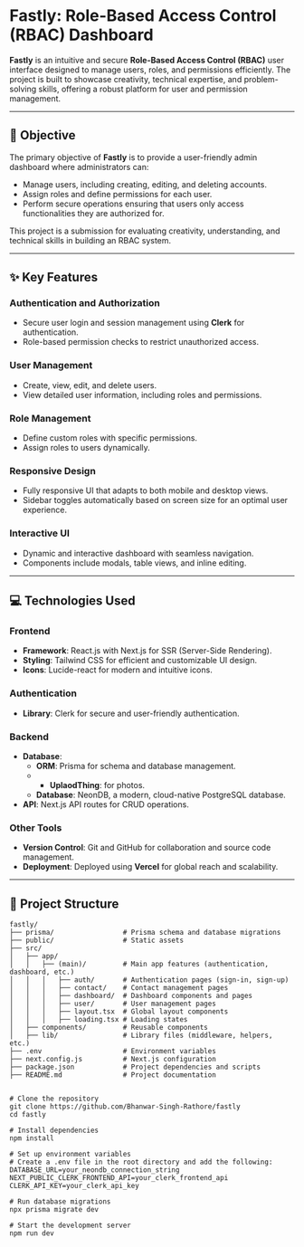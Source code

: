 # **Fastly: Role-Based Access Control (RBAC) Dashboard**

**Fastly** is an intuitive and secure **Role-Based Access Control (RBAC)** user interface designed to manage users, roles, and permissions efficiently. The project is built to showcase creativity, technical expertise, and problem-solving skills, offering a robust platform for user and permission management.

---

## **🎯 Objective**

The primary objective of **Fastly** is to provide a user-friendly admin dashboard where administrators can:

- Manage users, including creating, editing, and deleting accounts.
- Assign roles and define permissions for each user.
- Perform secure operations ensuring that users only access functionalities they are authorized for.

This project is a submission for evaluating creativity, understanding, and technical skills in building an RBAC system.

---

## **✨ Key Features**

### **Authentication and Authorization**
- Secure user login and session management using **Clerk** for authentication.
- Role-based permission checks to restrict unauthorized access.

### **User Management**
- Create, view, edit, and delete users.
- View detailed user information, including roles and permissions.

### **Role Management**
- Define custom roles with specific permissions.
- Assign roles to users dynamically.


### **Responsive Design**
- Fully responsive UI that adapts to both mobile and desktop views.
- Sidebar toggles automatically based on screen size for an optimal user experience.

### **Interactive UI**
- Dynamic and interactive dashboard with seamless navigation.
- Components include modals, table views, and inline editing.

---

## **💻 Technologies Used**

### **Frontend**
- **Framework**: React.js with Next.js for SSR (Server-Side Rendering).
- **Styling**: Tailwind CSS for efficient and customizable UI design.
- **Icons**: Lucide-react for modern and intuitive icons.

### **Authentication**
- **Library**: Clerk for secure and user-friendly authentication.

### **Backend**
- **Database**: 
  - **ORM**: Prisma for schema and database management.
  - - **UplaodThing**:  for photos.
  - **Database**: NeonDB, a modern, cloud-native PostgreSQL database.
- **API**: Next.js API routes for CRUD operations.

### **Other Tools**
- **Version Control**: Git and GitHub for collaboration and source code management.
- **Deployment**: Deployed using **Vercel** for global reach and scalability.

---

## **📂 Project Structure**

```plaintext
fastly/
├── prisma/                 # Prisma schema and database migrations
├── public/                 # Static assets
├── src/
│   ├── app/
│   │   ├── (main)/         # Main app features (authentication, dashboard, etc.)
│   │   │   ├── auth/       # Authentication pages (sign-in, sign-up)
│   │   │   ├── contact/    # Contact management pages
│   │   │   ├── dashboard/  # Dashboard components and pages
│   │   │   ├── user/       # User management pages
│   │   │   ├── layout.tsx  # Global layout components
│   │   │   ├── loading.tsx # Loading states
│   ├── components/         # Reusable components
│   ├── lib/                # Library files (middleware, helpers, etc.)
├── .env                    # Environment variables
├── next.config.js          # Next.js configuration
├── package.json            # Project dependencies and scripts
├── README.md               # Project documentation


# Clone the repository
git clone https://github.com/Bhanwar-Singh-Rathore/fastly
cd fastly

# Install dependencies
npm install

# Set up environment variables
# Create a .env file in the root directory and add the following:
DATABASE_URL=your_neondb_connection_string
NEXT_PUBLIC_CLERK_FRONTEND_API=your_clerk_frontend_api
CLERK_API_KEY=your_clerk_api_key

# Run database migrations
npx prisma migrate dev

# Start the development server
npm run dev

